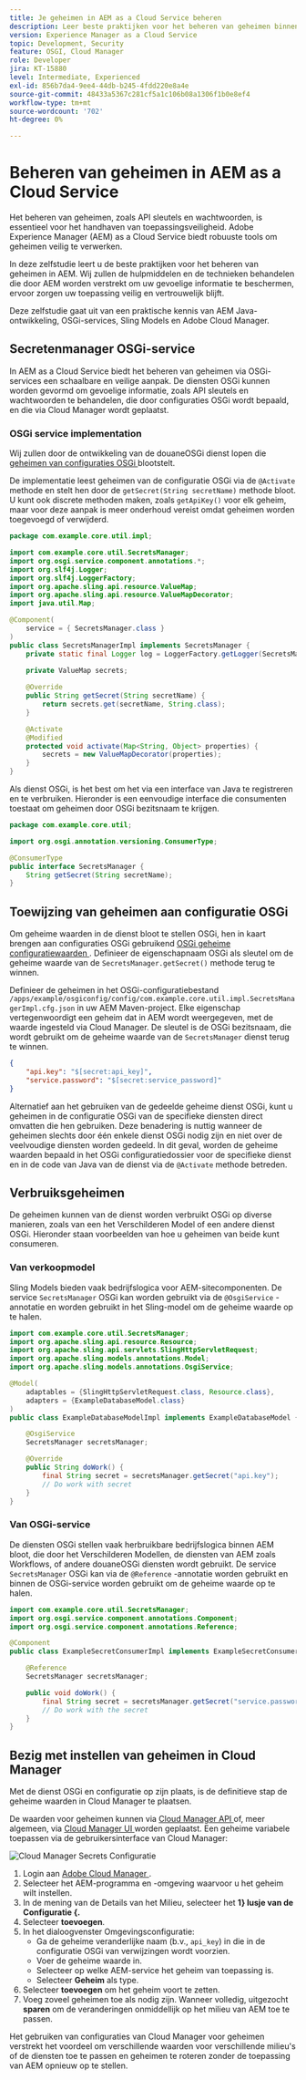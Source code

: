 ```yaml
---
title: Je geheimen in AEM as a Cloud Service beheren
description: Leer beste praktijken voor het beheren van geheimen binnen AEM as a Cloud Service, gebruikend hulpmiddelen en technieken die door AEM worden verstrekt om uw gevoelige informatie te beschermen, ervoor zorgen uw toepassing veilig en vertrouwelijk blijft.
version: Experience Manager as a Cloud Service
topic: Development, Security
feature: OSGI, Cloud Manager
role: Developer
jira: KT-15880
level: Intermediate, Experienced
exl-id: 856b7da4-9ee4-44db-b245-4fdd220e8a4e
source-git-commit: 48433a5367c281cf5a1c106b08a1306f1b0e8ef4
workflow-type: tm+mt
source-wordcount: '702'
ht-degree: 0%

---
```


# Beheren van geheimen in AEM as a Cloud Service

Het beheren van geheimen, zoals API sleutels en wachtwoorden, is essentieel voor het handhaven van toepassingsveiligheid. Adobe Experience Manager (AEM) as a Cloud Service biedt robuuste tools om geheimen veilig te verwerken.

In deze zelfstudie leert u de beste praktijken voor het beheren van geheimen in AEM. Wij zullen de hulpmiddelen en de technieken behandelen die door AEM worden verstrekt om uw gevoelige informatie te beschermen, ervoor zorgen uw toepassing veilig en vertrouwelijk blijft.

Deze zelfstudie gaat uit van een praktische kennis van AEM Java-ontwikkeling, OSGi-services, Sling Models en Adobe Cloud Manager.

## Secretenmanager OSGi-service

In AEM as a Cloud Service biedt het beheren van geheimen via OSGi-services een schaalbare en veilige aanpak. De diensten OSGi kunnen worden gevormd om gevoelige informatie, zoals API sleutels en wachtwoorden te behandelen, die door configuraties OSGi wordt bepaald, en die via Cloud Manager wordt geplaatst.

### OSGi service implementation

Wij zullen door de ontwikkeling van de douaneOSGi dienst lopen die [ geheimen van configuraties OSGi ](https://experienceleague.adobe.com/en/docs/experience-manager-cloud-service/content/implementing/deploying/configuring-osgi#secret-configuration-values) blootstelt.

De implementatie leest geheimen van de configuratie OSGi via de `@Activate` methode en stelt hen door de `getSecret(String secretName)` methode bloot. U kunt ook discrete methoden maken, zoals `getApiKey()` voor elk geheim, maar voor deze aanpak is meer onderhoud vereist omdat geheimen worden toegevoegd of verwijderd.

```java
package com.example.core.util.impl;

import com.example.core.util.SecretsManager;
import org.osgi.service.component.annotations.*;
import org.slf4j.Logger;
import org.slf4j.LoggerFactory;
import org.apache.sling.api.resource.ValueMap;
import org.apache.sling.api.resource.ValueMapDecorator;
import java.util.Map;

@Component(
    service = { SecretsManager.class }
)
public class SecretsManagerImpl implements SecretsManager {
    private static final Logger log = LoggerFactory.getLogger(SecretsManagerImpl.class);
 
    private ValueMap secrets;

    @Override
    public String getSecret(String secretName) {
        return secrets.get(secretName, String.class);
    }

    @Activate
    @Modified
    protected void activate(Map<String, Object> properties) {
        secrets = new ValueMapDecorator(properties);
    }
}
```

Als dienst OSGi, is het best om het via een interface van Java te registreren en te verbruiken. Hieronder is een eenvoudige interface die consumenten toestaat om geheimen door OSGi bezitsnaam te krijgen.

```java
package com.example.core.util;

import org.osgi.annotation.versioning.ConsumerType;

@ConsumerType
public interface SecretsManager {
    String getSecret(String secretName);
}
```

## Toewijzing van geheimen aan configuratie OSGi

Om geheime waarden in de dienst bloot te stellen OSGi, hen in kaart brengen aan configuraties OSGi gebruikend [ OSGi geheime configuratiewaarden ](https://experienceleague.adobe.com/en/docs/experience-manager-cloud-service/content/implementing/deploying/configuring-osgi#secret-configuration-values). Definieer de eigenschapnaam OSGi als sleutel om de geheime waarde van de `SecretsManager.getSecret()` methode terug te winnen.

Definieer de geheimen in het OSGi-configuratiebestand `/apps/example/osgiconfig/config/com.example.core.util.impl.SecretsManagerImpl.cfg.json` in uw AEM Maven-project. Elke eigenschap vertegenwoordigt een geheim dat in AEM wordt weergegeven, met de waarde ingesteld via Cloud Manager. De sleutel is de OSGi bezitsnaam, die wordt gebruikt om de geheime waarde van de `SecretsManager` dienst terug te winnen.

```json
{
    "api.key": "$[secret:api_key]",
    "service.password": "$[secret:service_password]"
}
```

Alternatief aan het gebruiken van de gedeelde geheime dienst OSGi, kunt u geheimen in de configuratie OSGi van de specifieke diensten direct omvatten die hen gebruiken. Deze benadering is nuttig wanneer de geheimen slechts door één enkele dienst OSGi nodig zijn en niet over de veelvoudige diensten worden gedeeld. In dit geval, worden de geheime waarden bepaald in het OSGi configuratiedossier voor de specifieke dienst en in de code van Java van de dienst via de `@Activate` methode betreden.

## Verbruiksgeheimen

De geheimen kunnen van de dienst worden verbruikt OSGi op diverse manieren, zoals van een het Verschilderen Model of een andere dienst OSGi. Hieronder staan voorbeelden van hoe u geheimen van beide kunt consumeren.

### Van verkoopmodel

Sling Models bieden vaak bedrijfslogica voor AEM-sitecomponenten. De service `SecretsManager` OSGi kan worden gebruikt via de `@OsgiService` -annotatie en worden gebruikt in het Sling-model om de geheime waarde op te halen.

```java
import com.example.core.util.SecretsManager;
import org.apache.sling.api.resource.Resource;
import org.apache.sling.api.servlets.SlingHttpServletRequest;
import org.apache.sling.models.annotations.Model;
import org.apache.sling.models.annotations.OsgiService;

@Model(
    adaptables = {SlingHttpServletRequest.class, Resource.class},
    adapters = {ExampleDatabaseModel.class}
)
public class ExampleDatabaseModelImpl implements ExampleDatabaseModel {

    @OsgiService
    SecretsManager secretsManager;

    @Override 
    public String doWork() {
        final String secret = secretsManager.getSecret("api.key");
        // Do work with secret
    }
}
```

### Van OSGi-service

De diensten OSGi stellen vaak herbruikbare bedrijfslogica binnen AEM bloot, die door het Verschilderen Modellen, de diensten van AEM zoals Workflows, of andere douaneOSGi diensten wordt gebruikt. De service `SecretsManager` OSGi kan via de `@Reference` -annotatie worden gebruikt en binnen de OSGi-service worden gebruikt om de geheime waarde op te halen.

```java
import com.example.core.util.SecretsManager;
import org.osgi.service.component.annotations.Component;
import org.osgi.service.component.annotations.Reference;

@Component
public class ExampleSecretConsumerImpl implements ExampleSecretConsumer {

    @Reference
    SecretsManager secretsManager;

    public void doWork() {
        final String secret = secretsManager.getSecret("service.password");
        // Do work with the secret
    }
}
```

## Bezig met instellen van geheimen in Cloud Manager

Met de dienst OSGi en configuratie op zijn plaats, is de definitieve stap de geheime waarden in Cloud Manager te plaatsen.

De waarden voor geheimen kunnen via [ Cloud Manager API ](https://developer.adobe.com/experience-cloud/cloud-manager/reference/api/#tag/Variables) of, meer algemeen, via [ Cloud Manager UI ](https://experienceleague.adobe.com/en/docs/experience-manager-cloud-service/content/implementing/using-cloud-manager/environment-variables#overview) worden geplaatst. Een geheime variabele toepassen via de gebruikersinterface van Cloud Manager:

![ Cloud Manager Secrets Configuratie ](./assets/secrets/cloudmanager-configuration.png)

1. Login aan [ Adobe Cloud Manager ](https://my.cloudmanager.adobe.com).
1. Selecteer het AEM-programma en -omgeving waarvoor u het geheim wilt instellen.
1. In de mening van de Details van het Milieu, selecteer het **1&rbrace; lusje van de Configuratie &lbrace;.**
1. Selecteer **toevoegen**.
1. In het dialoogvenster Omgevingsconfiguratie:
   - Ga de geheime veranderlijke naam (b.v., `api_key`) in die in de configuratie OSGi van verwijzingen wordt voorzien.
   - Voer de geheime waarde in.
   - Selecteer op welke AEM-service het geheim van toepassing is.
   - Selecteer **Geheim** als type.
1. Selecteer **toevoegen** om het geheim voort te zetten.
1. Voeg zoveel geheimen toe als nodig zijn. Wanneer volledig, uitgezocht **sparen** om de veranderingen onmiddellijk op het milieu van AEM toe te passen.

Het gebruiken van configuraties van Cloud Manager voor geheimen verstrekt het voordeel om verschillende waarden voor verschillende milieu&#39;s of de diensten toe te passen en geheimen te roteren zonder de toepassing van AEM opnieuw op te stellen.
